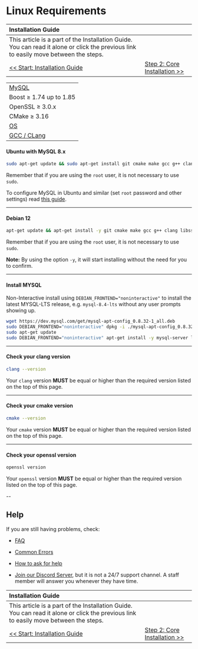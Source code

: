 # Linux Requirements

| Installation Guide | |
| :- | :- |
| This article is a part of the Installation Guide. You can read it alone or click the previous link to easily move between the steps. |
| [<< Start: Installation Guide](classic-installation) | [Step 2: Core Installation >>](linux-core-installation) |

| |
| :- |
| [MySQL](https://github.com/azerothcore/azerothcore-wotlk/security/policy) |
| Boost ≥ 1.74 up to 1.85 |
| OpenSSL ≥ 3.0.x |
| CMake ≥ 3.16 |
| [OS](https://github.com/azerothcore/azerothcore-wotlk/security/policy) |
| [GCC / CLang](https://github.com/azerothcore/azerothcore-wotlk/security/policy) |

#### Ubuntu with MySQL 8.x

```sh
sudo apt-get update && sudo apt-get install git cmake make gcc g++ clang libmysqlclient-dev libssl-dev libbz2-dev libreadline-dev libncurses-dev mysql-server libboost-all-dev
```

Remember that if you are using the `root` user, it is not necessary to use `sudo`.

To configure MySQL in Ubuntu and similar (set `root` password and other settings) read [this guide](https://www.digitalocean.com/community/tutorials/how-to-install-mysql-on-ubuntu-18-04).

---

#### Debian 12

```sh
apt-get update && apt-get install -y git cmake make gcc g++ clang libssl-dev libbz2-dev libreadline-dev libncurses-dev libboost-all-dev lsb-release gnupg wget
```

Remember that if you are using the `root` user, it is not necessary to use `sudo`.

**Note:** By using the option `-y`, it will start installing without the need for you to confirm.

---

#### Install MYSQL

Non-Interactive install using `DEBIAN_FRONTEND="noninteractive"` to install the latest MYSQL-LTS release, e.g. `mysql-8.4-lts` without any user prompts showing up.

```sh
wget https://dev.mysql.com/get/mysql-apt-config_0.8.32-1_all.deb
sudo DEBIAN_FRONTEND="noninteractive" dpkg -i ./mysql-apt-config_0.8.32-1_all.deb
sudo apt-get update
sudo DEBIAN_FRONTEND="noninteractive" apt-get install -y mysql-server libmysqlclient-dev
```

---

#### Check your clang version

```sh
clang --version
```

Your `clang` version **MUST** be equal or higher than the required version listed on the top of this page.

---

#### Check your cmake version

```sh
cmake --version
```

Your `cmake` version **MUST** be equal or higher than the required version listed on the top of this page.

---

#### Check your openssl version

```sh
openssl version
```

Your `openssl` version **MUST** be equal or higher than the required version listed on the top of this page.

--

## Help

If you are still having problems, check:

* [FAQ](faq)

* [Common Errors](common-errors)

* [How to ask for help](how-to-ask-for-help)

* [Join our Discord Server](https://discord.gg/gkt4y2x), but it is not a 24/7 support channel. A staff member will answer you whenever they have time.

| Installation Guide | |
| :- | :- |
| This article is a part of the Installation Guide. You can read it alone or click the previous link to easily move between the steps. |
| [<< Start: Installation Guide](classic-installation) | [Step 2: Core Installation >>](linux-core-installation) |
